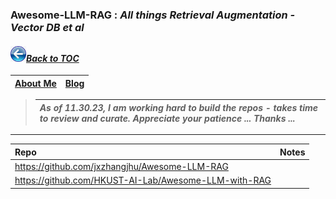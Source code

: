 ### Awesome-LLM-RAG : _All things Retrieval Augmentation - Vector DB et al_
#### _[<img src="images/back_button_2.png" width="25" height="25">Back to TOC](https://github.com/xsankar/Awesome-Awesome-LLM)_
| [About Me](https://www.linkedin.com/in/ksankar) | [Blog](https://ksankar.medium.com) |
| :- | :- |
> 
> |***As of 11.30.23, I am working hard to build the repos - takes time to review and curate. Appreciate your patience ... Thanks ...***|
> | :- |
> 
***
| Repo | Notes | 
| :- | :- |
| https://github.com/jxzhangjhu/Awesome-LLM-RAG | |
| https://github.com/HKUST-AI-Lab/Awesome-LLM-with-RAG | 
